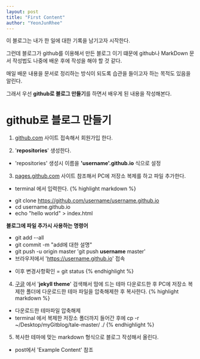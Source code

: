 ```yaml
---
layout: post
title: "First Content"
author: "YeonJunRhee"
---
```


이 블로그는 내가 한 일에 대한 기록을 남기고자 시작한다.

그런데 블로그가 github를 이용해서 만든 블로그 이기 떄문에 github나 MarkDown 문서 작성법도 나중에 배운 후에 작성을 해야 할 것 같다.

매일 배운 내용을 문서로 정리하는 방식이 되도록 습관을 들이고자 하는 목적도 있음을 알린다.

그래서 우선 **github로 블로그 만들기**를 하면서 배우게 된 내용을 작성해본다.

# github로 블로그 만들기

1. [github.com](https://github.com) 사이트 접속해서 회원가입 한다.

2. '**repositories**' 생성한다.
* 'repositories' 생성시 이름을 **'username'.github.io** 식으로 설정

3. [pages.github.com](https://pages.github.com/) 사이트 참조해서 PC에 저장소 복제를 하고 파일 추가한다.
* terminal 에서 입력한다.
{% highlight markdown %}
- git clone https://github.com/username/username.github.io
- cd username.github.io
- echo "hello world" > index.html

**블로그에 파일 추가시 사용하는 명령어**
- git add --all
- git commit -m "add에 대한 설명"
- git push -u origin master
'git push **username** master'
- 브라우저에서 'https://username.github.io' 접속
* 이후 변경사항확인 = git status
{% endhighlight %}

4. [구글](https://www.google.com) 에서 '**jekyll theme**' 검색해서 맘에 드는 테마 다운로드한 후 PC에 저장소 복제한 폴더에 다운로드한 테마 파일을 압축해제한 후 복사한다.
{% highlight markdown %}
- 다운로드한 테마파일 압축해제
- terminal 에서 복제한 저장소 폴더까지 들어간 후에
cp -r ~/Desktop/myGitblog/tale-master/ ./
{% endhighlight %}

5. 복사한 테마에 맞는 markdown 형식으로 블로그 작성해서 올린다.
- post에서 'Example Content' 참조
